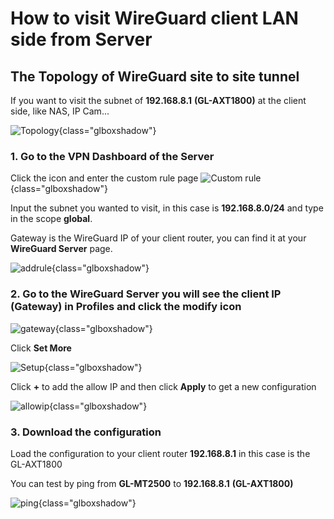 # How to visit WireGuard client LAN side from Server

## The Topology of WireGuard site to site tunnel

If you want to visit the subnet of **192.168.8.1** **(GL-AXT1800)** at the client side, like NAS, IP Cam...

![Topology](https://static.gl-inet.com/docs/router/en/4/tutorials/wiregaurd_server_access_client_lan_side/Topology.jpg){class="glboxshadow"}


### 1. Go to the VPN Dashboard of the Server

Click the icon and enter the custom rule page
![Custom rule](https://static.gl-inet.com/docs/router/en/4/tutorials/wiregaurd_server_access_client_lan_side/Custom%20rule.jpg){class="glboxshadow"}

Input the subnet you wanted to visit, in this case is **192.168.8.0/24** and type in the scope **global**.

Gateway is the WireGuard IP of your client router, you can find it at your **WireGuard Server** page.

![addrule](https://static.gl-inet.com/docs/router/en/4/tutorials/wiregaurd_server_access_client_lan_side/addrule.jpg){class="glboxshadow"}

### 2. Go to the **WireGuard Server** you will see the client IP (Gateway) in **Profiles** and click the modify icon

![gateway](https://static.gl-inet.com/docs/router/en/4/tutorials/wiregaurd_server_access_client_lan_side/gateway.jpg){class="glboxshadow"}

Click **Set More**

![Setup](https://static.gl-inet.com/docs/router/en/4/tutorials/wiregaurd_server_access_client_lan_side/setup.jpg){class="glboxshadow"}

Click **+** to add the allow IP and then click **Apply** to get a new configuration

![allowip](https://static.gl-inet.com/docs/router/en/4/tutorials/wiregaurd_server_access_client_lan_side/allowip.jpg){class="glboxshadow"}

### 3. Download the configuration 

Load the configuration to your client router **192.168.8.1** in this case is the GL-AXT1800

You can test by ping from **GL-MT2500** to **192.168.8.1** **(GL-AXT1800)**

![ping](https://static.gl-inet.com/docs/router/en/4/tutorials/wiregaurd_server_access_client_lan_side/ping.jpg){class="glboxshadow"}